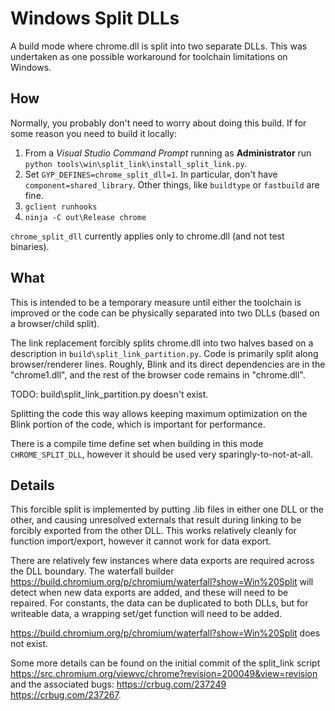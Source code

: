 # Windows Split DLLs

A build mode where chrome.dll is split into two separate DLLs. This was
undertaken as one possible workaround for toolchain limitations on Windows.

## How

Normally, you probably don't need to worry about doing this build. If for some
reason you need to build it locally:

1.  From a _Visual Studio Command Prompt_ running as **Administrator** run
    `python tools\win\split_link\install_split_link.py`.
1.  Set `GYP_DEFINES=chrome_split_dll=1`. In particular, don't have
    `component=shared_library`. Other things, like `buildtype` or `fastbuild`
    are fine.
1.  `gclient runhooks`
1.  `ninja -C out\Release chrome`

`chrome_split_dll` currently applies only to chrome.dll (and not test binaries).

## What

This is intended to be a temporary measure until either the toolchain is
improved or the code can be physically separated into two DLLs (based on a
browser/child split).

The link replacement forcibly splits chrome.dll into two halves based on a
description in `build\split_link_partition.py`. Code is primarily split along
browser/renderer lines. Roughly, Blink and its direct dependencies are in the
"chrome1.dll", and the rest of the browser code remains in "chrome.dll".

TODO: build\split_link_partition.py doesn't exist.

Splitting the code this way allows keeping maximum optimization on the Blink
portion of the code, which is important for performance.

There is a compile time define set when building in this mode
`CHROME_SPLIT_DLL`, however it should be used very sparingly-to-not-at-all.

## Details

This forcible split is implemented by putting .lib files in either one DLL or
the other, and causing unresolved externals that result during linking to be
forcibly exported from the other DLL. This works relatively cleanly for function
import/export, however it cannot work for data export.

There are relatively few instances where data exports are required across the
DLL boundary. The waterfall builder
https://build.chromium.org/p/chromium/waterfall?show=Win%20Split will detect when
new data exports are added, and these will need to be repaired. For constants,
the data can be duplicated to both DLLs, but for writeable data, a wrapping
set/get function will need to be added.

https://build.chromium.org/p/chromium/waterfall?show=Win%20Split does not exist.

Some more details can be found on the initial commit of the split_link script
https://src.chromium.org/viewvc/chrome?revision=200049&view=revision and the
associated bugs: https://crbug.com/237249 https://crbug.com/237267.
